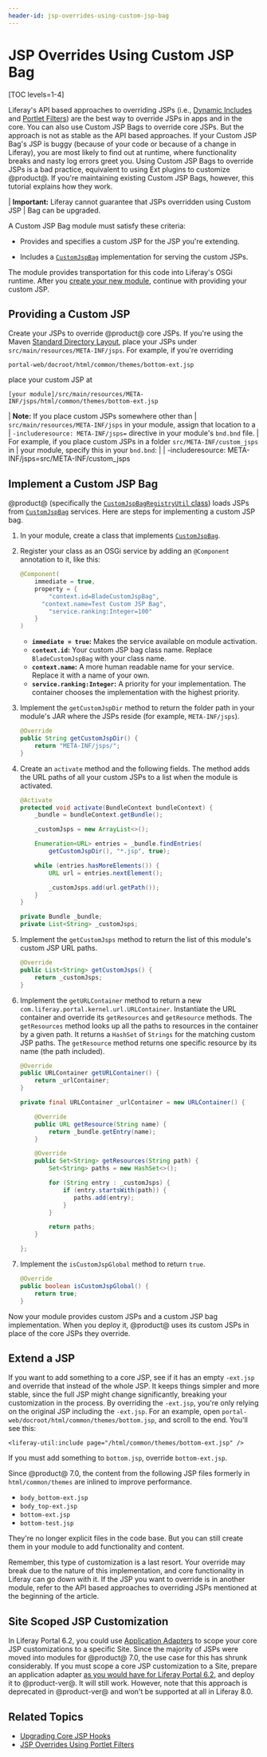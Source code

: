 ```yaml
---
header-id: jsp-overrides-using-custom-jsp-bag
---
```


# JSP Overrides Using Custom JSP Bag

[TOC levels=1-4]

Liferay's API based approaches to overriding JSPs (i.e., [Dynamic Includes](/docs/7-2/customization/-/knowledge_base/c/customizing-jsps-with-dynamic-includes) 
and [Portlet Filters](/docs/7-2/customization/-/knowledge_base/c/jsp-overrides-using-portlet-filters)) 
are the best way to override JSPs in apps and in the core. You can also use 
Custom JSP Bags to override core JSPs. But the approach is not as stable as the 
API based approaches. If your Custom JSP Bag's JSP is buggy (because of your 
code or because of a change in Liferay), you are most likely to find out at 
runtime, where functionality breaks and nasty log errors greet you. Using 
Custom JSP Bags to override JSPs is a bad practice, equivalent to using Ext 
plugins to customize @product@. If you're maintaining existing Custom JSP Bags, 
however, this tutorial explains how they work. 

| **Important:** Liferay cannot guarantee that JSPs overridden using Custom JSP 
| Bag can be upgraded.

A Custom JSP Bag module must satisfy these criteria: 

-   Provides and specifies a custom JSP for the JSP you're extending.

-   Includes a [`CustomJspBag`](@platform-ref@/7.2-latest/javadocs/portal-impl/com/liferay/portal/deploy/hot/CustomJspBag.html) 
    implementation for serving the custom JSPs.

The module provides transportation for this code into Liferay's OSGi runtime. 
After you [create your new module](/docs/7-2/reference/-/knowledge_base/r/creating-a-project), 
continue with providing your custom JSP. 

## Providing a Custom JSP

Create your JSPs to override @product@ core JSPs. If you're using the Maven 
[Standard Directory Layout](https://maven.apache.org/guides/introduction/introduction-to-the-standard-directory-layout.html),
place your JSPs under `src/main/resources/META-INF/jsps`. For example, if you're 
overriding 

    portal-web/docroot/html/common/themes/bottom-ext.jsp 

place your custom JSP at

    [your module]/src/main/resources/META-INF/jsps/html/common/themes/bottom-ext.jsp

| **Note:** If you place custom JSPs somewhere other than
| `src/main/resources/META-INF/jsps` in your module, assign that location to a
| `-includeresource: META-INF/jsps=` directive in your module's `bnd.bnd` file.
| For example, if you place custom JSPs in a folder `src/META-INF/custom_jsps` in
| your module, specify this in your `bnd.bnd`:
| 
|     -includeresource: META-INF/jsps=src/META-INF/custom_jsps

## Implement a Custom JSP Bag

@product@ (specifically the [`CustomJspBagRegistryUtil` class](@platform-ref@/7.2-latest/javadocs/portal-impl/com/liferay/portal/deploy/hot/CustomJspBagRegistryUtil.html)) 
loads JSPs from [`CustomJspBag`](@platform-ref@/7.2-latest/javadocs/portal-impl/com/liferay/portal/deploy/hot/CustomJspBag.html)
services. Here are steps for implementing a custom JSP bag. 

1.  In your module, create a class that implements [`CustomJspBag`](@platform-ref@/7.2-latest/javadocs/portal-impl/com/liferay/portal/deploy/hot/CustomJspBag.html).

2.  Register your class as an OSGi service by adding an `@Component` annotation 
    to it, like this: 

    ```java
    @Component(
        immediate = true,
        property = {
        	"context.id=BladeCustomJspBag",
          "context.name=Test Custom JSP Bag",
        	"service.ranking:Integer=100"
        }
    )
    ```

    - **`immediate = true`:** Makes the service available on module activation. 
    -  **`context.id`:** Your custom JSP bag class name. Replace 
    `BladeCustomJspBag` with your class name.
    -  **`context.name`:** A more human readable name for your service. Replace 
    it with a name of your own. 
    -  **`service.ranking:Integer`:** A priority for your implementation. The
    container chooses the implementation with the highest priority.

3.  Implement the `getCustomJspDir` method to return the folder path in your 
    module's JAR  where the JSPs reside (for example, `META-INF/jsps`). 

    ```java
    @Override
    public String getCustomJspDir() {
        return "META-INF/jsps/";
    }
    ```

4.  Create an `activate` method and the following fields. The method adds the 
    URL paths of all your custom JSPs to a list when the module is activated.

    ```java
    @Activate
    protected void activate(BundleContext bundleContext) {
    	_bundle = bundleContext.getBundle();

    	_customJsps = new ArrayList<>();

    	Enumeration<URL> entries = _bundle.findEntries(
    		getCustomJspDir(), "*.jsp", true);

    	while (entries.hasMoreElements()) {
    		URL url = entries.nextElement();

    		_customJsps.add(url.getPath());
    	}
    }

    private Bundle _bundle;
    private List<String> _customJsps;
    ```

5.  Implement the `getCustomJsps` method to return the list of this module's 
    custom JSP URL paths.

    ```java
    @Override
    public List<String> getCustomJsps() {
        return _customJsps;
    }
    ```

6.  Implement the `getURLContainer` method to return a new 
    `com.liferay.portal.kernel.url.URLContainer`. Instantiate the URL container 
    and override its `getResources` and `getResource` methods. The 
    `getResources` method looks up all the paths to resources in the container 
    by a given path. It returns a `HashSet` of `Strings` for the matching custom 
    JSP paths. The `getResource` method returns one specific resource by its 
    name (the path included).

    ```java
    @Override
    public URLContainer getURLContainer() {
        return _urlContainer;
    }

    private final URLContainer _urlContainer = new URLContainer() {

        @Override
        public URL getResource(String name) {
            return _bundle.getEntry(name);
        }

        @Override
        public Set<String> getResources(String path) {
            Set<String> paths = new HashSet<>();

            for (String entry : _customJsps) {
                if (entry.startsWith(path)) {
                   paths.add(entry);
                }
            }

            return paths;
        }

    };
    ```

7.  Implement the `isCustomJspGlobal` method to return `true`.

    ```java
    @Override
    public boolean isCustomJspGlobal() {
        return true;
    }
    ```

Now your module provides custom JSPs and a custom JSP bag implementation. When 
you deploy it, @product@ uses its custom JSPs in place of the core JSPs they 
override. 

## Extend a JSP

If you want to add something to a core JSP, see if it has an empty `-ext.jsp` 
and override that instead of the whole JSP. It keeps things simpler and more 
stable, since the full JSP might change significantly, breaking your 
customization in the process. By overriding the `-ext.jsp`, you're only relying 
on the original JSP including the `-ext.jsp`. For an example, open 
`portal-web/docroot/html/common/themes/bottom.jsp`, and scroll to the end. 
You'll see this:

```markup
<liferay-util:include page="/html/common/themes/bottom-ext.jsp" />
```

If you must add something to `bottom.jsp`, override `bottom-ext.jsp`. 

Since @product@ 7.0, the content from the following JSP files formerly in 
`html/common/themes` are inlined to improve performance.
 
- `body_bottom-ext.jsp`
- `body_top-ext.jsp`
- `bottom-ext.jsp`
- `bottom-test.jsp`

They're no longer explicit files in the code base. But you can still create them 
in your module to add functionality and content. 

Remember, this type of customization is a last resort. Your override may break 
due to the nature of this implementation, and core functionality in Liferay can 
go down with it. If the JSP you want to override is in another module, refer to 
the API based approaches to overriding JSPs mentioned at the beginning of the 
article. 

## Site Scoped JSP Customization

In Liferay Portal 6.2, you could use [Application Adapters](/docs/6-2/tutorials/-/knowledge_base/t/customizing-sites-and-site-templates-with-application-adapters) 
to scope your core JSP customizations to a specific Site. Since the majority of 
JSPs were moved into modules for @product@ 7.0, the use case for this has shrunk 
considerably. If you must scope a core JSP customization to a Site, prepare an 
application adapter [as you would have for Liferay Portal 6.2](/docs/6-2/tutorials/-/knowledge_base/t/customizing-sites-and-site-templates-with-application-adapters), 
and deploy it to @product-ver@. It will still work. However, note that this 
approach is deprecated in @product-ver@ and won't be supported at all in Liferay 
8.0. 

<!-- Uncomment once we cover scoping to a site
If you're interested in scoping a module's JSP customization to a site, that's
another story. See the documentation on [using Dynamic Include](/docs/7-1/tutorials/-/knowledge_base/t/customizing-jsps-with-dynamic-includes).
-->

## Related Topics

- [Upgrading Core JSP Hooks](/docs/7-1/tutorials/-/knowledge_base/t/upgrading-core-jsp-hooks)
- [JSP Overrides Using Portlet Filters](/docs/7-2/customization/-/knowledge_base/c/jsp-overrides-using-portlet-filters)
